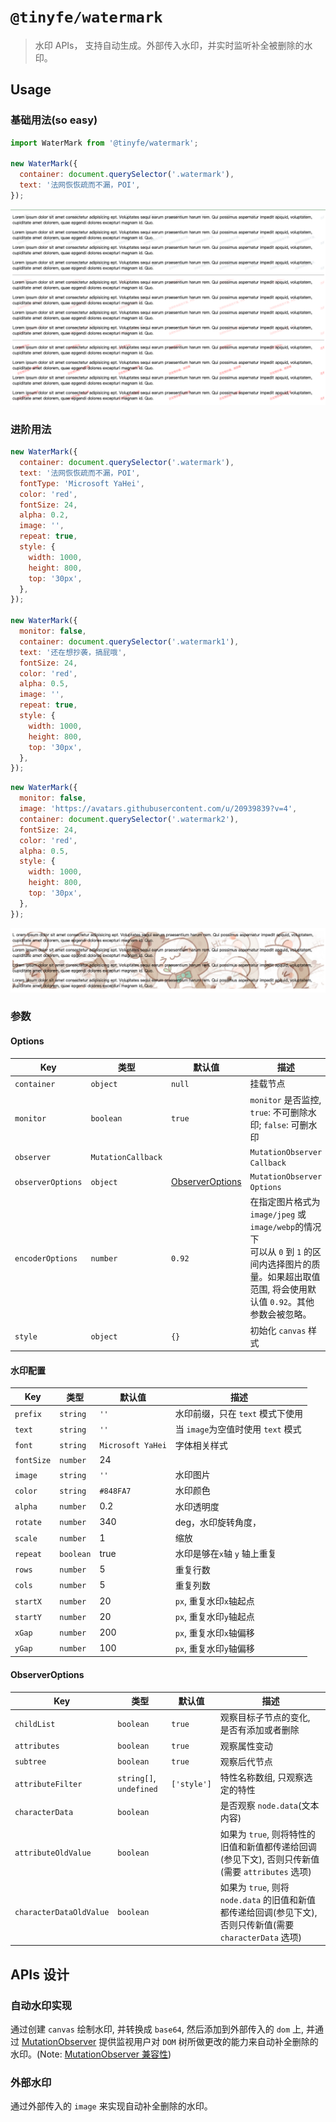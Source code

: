 # `@tinyfe/watermark`

> 水印 APIs， 支持自动生成。外部传入水印，并实时监听补全被删除的水印。

## Usage

### 基础用法(so easy)

```js
import WaterMark from '@tinyfe/watermark';

new WaterMark({
  container: document.querySelector('.watermark'),
  text: '法网恢恢疏而不漏，POI',
});
```

![](./screenshot/watermark.png)

### 进阶用法

```js
new WaterMark({
  container: document.querySelector('.watermark'),
  text: '法网恢恢疏而不漏，POI',
  fontType: 'Microsoft YaHei',
  color: 'red',
  fontSize: 24,
  alpha: 0.2,
  image: '',
  repeat: true,
  style: {
    width: 1000,
    height: 800,
    top: '30px',
  },
});

new WaterMark({
  monitor: false,
  container: document.querySelector('.watermark1'),
  text: '还在想抄袭，搞屁哦',
  fontSize: 24,
  color: 'red',
  alpha: 0.5,
  image: '',
  repeat: true,
  style: {
    width: 1000,
    height: 800,
    top: '30px',
  },
});
```

```js
new WaterMark({
  monitor: false,
  image: 'https://avatars.githubusercontent.com/u/20939839?v=4',
  container: document.querySelector('.watermark2'),
  fontSize: 24,
  color: 'red',
  alpha: 0.5,
  style: {
    width: 1000,
    height: 800,
    top: '30px',
  },
});
```

![](./screenshot/watermark-image.png)

### 参数

#### Options

| Key               | 类型               | 默认值                              | 描述                                                                                                                                                            |
| ----------------- | ------------------ | ----------------------------------- | --------------------------------------------------------------------------------------------------------------------------------------------------------------- |
| `container`       | `object`           | `null`                              | 挂载节点                                                                                                                                                        |
| `monitor`         | `boolean`          | `true`                              | `monitor` 是否监控, `true`: 不可删除水印; `false`: 可删水印                                                                                                     |
| `observer`        | `MutationCallback` |                                     | `MutationObserver Callback`                                                                                                                                     |
| `observerOptions` | `object`           | [ObserverOptions](#ObserverOptions) | `MutationObserver Options`                                                                                                                                      |
| `encoderOptions`  | `number`           | `0.92`                              | 在指定图片格式为 `image/jpeg` 或 `image/webp`的情况下<br/>可以从 `0` 到 `1` 的区间内选择图片的质量。如果超出取值范围, 将会使用默认值 `0.92`。其他参数会被忽略。 |
| `style`           | `object`           | `{}`                                | 初始化 `canvas` 样式                                                                                                                                            |

#### 水印配置

| Key        | 类型      | 默认值            | 描述                               |
| ---------- | --------- | ----------------- | ---------------------------------- |
| `prefix`   | `string`  | `''`              | 水印前缀，只在 `text` 模式下使用   |
| `text`     | `string`  | `''`              | 当 `image`为空值时使用 `text` 模式 |
| `font`     | `string`  | `Microsoft YaHei` | 字体相关样式                       |
| `fontSize` | `number`  | 24                |                                    |
| `image`    | `string`  | `''`              | 水印图片                           |
| `color`    | `string`  | `#848FA7`         | 水印颜色                           |
| `alpha`    | `number`  | 0.2               | 水印透明度                         |
| `rotate`   | `number`  | 340               | deg，水印旋转角度，                |
| `scale`    | `number`  | 1                 | 缩放                               |
| `repeat`   | `boolean` | true              | 水印是够在`x`轴 `y` 轴上重复       |
| `rows`     | `number`  | 5                 | 重复行数                           |
| `cols`     | `number`  | 5                 | 重复列数                           |
| `startX`   | `number`  | 20                | `px`, 重复水印`x`轴起点            |
| `startY`   | `number`  | 20                | `px`, 重复水印`y`轴起点            |
| `xGap`     | `number`  | 200               | `px`, 重复水印`x`轴偏移            |
| `yGap`     | `number`  | 100               | `px`, 重复水印`y`轴偏移            |

#### ObserverOptions

| Key                     | 类型                    | 默认值      | 描述                                                                                                        |
| ----------------------- | ----------------------- | ----------- | ----------------------------------------------------------------------------------------------------------- |
| `childList`             | `boolean`               | `true`      | 观察目标子节点的变化, 是否有添加或者删除                                                                    |
| `attributes`            | `boolean`               | `true`      | 观察属性变动                                                                                                |
| `subtree`               | `boolean`               | `true`      | 观察后代节点                                                                                                |
| `attributeFilter`       | `string[]`, `undefined` | `['style']` | 特性名称数组, 只观察选定的特性                                                                              |
| `characterData`         | `boolean`               |             | 是否观察 `node.data`(文本内容)                                                                              |
| `attributeOldValue`     | `boolean`               |             | 如果为 `true`, 则将特性的旧值和新值都传递给回调(参见下文), 否则只传新值(需要 `attributes` 选项)             |
| `characterDataOldValue` | `boolean`               |             | 如果为 `true`, 则将 `node.data` 的旧值和新值都传递给回调(参见下文), 否则只传新值(需要 `characterData` 选项) |

## APIs 设计

### 自动水印实现

通过创建 `canvas` 绘制水印, 并转换成 `base64`, 然后添加到外部传入的 `dom` 上, 并通过 [MutationObserver](https://developer.mozilla.org/zh-CN/docs/Web/API/MutationObserver) 提供监视用户对 `DOM` 树所做更改的能力来自动补全删除的水印。(Note: [MutationObserver 兼容性](https://caniuse.com/?search=MutationObserver))

### 外部水印

通过外部传入的 `image` 来实现自动补全删除的水印。
